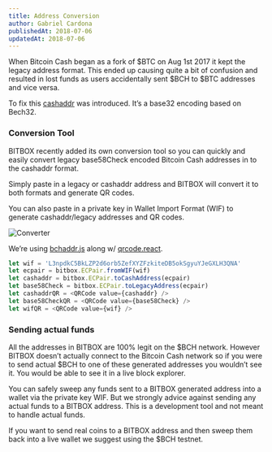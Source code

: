 ```yaml
---
title: Address Conversion
author: Gabriel Cardona
publishedAt: 2018-07-06
updatedAt: 2018-07-06
---
```


When Bitcoin Cash began as a fork of $BTC on Aug 1st 2017 it kept the legacy address format. This ended up causing quite a bit of confusion and resulted in lost funds as users accidentally sent $BCH to \$BTC addresses and vice versa.

To fix this [cashaddr](https://github.com/bitcoincashorg/spec/blob/master/cashaddr.md) was introduced. It’s a base32 encoding based on Bech32.

### Conversion Tool

BITBOX recently added its own conversion tool so you can quickly and easily convert legacy base58Check encoded Bitcoin Cash addresses in to the cashaddr format.

Simply paste in a legacy or cashaddr address and BITBOX will convert it to both formats and generate QR codes.

You can also paste in a private key in Wallet Import Format (WIF) to generate cashaddr/legacy addresses and QR codes.

![Converter](https://bigearth.github.io/bitblog/assets/converter.png)

We’re using [bchaddr.js](https://github.com/bitcoincashjs/bchaddrjs) along w/ [qrcode.react](https://github.com/zpao/qrcode.react).

```javascript
let wif = 'L3npdkC5BkLZP2d6orb5ZefXYZFzkiteDB5okSgyuYJeGXLH3QNA'
let ecpair = bitbox.ECPair.fromWIF(wif)
let cashaddr = bitbox.ECPair.toCashAddress(ecpair)
let base58Check = bitbox.ECPair.toLegacyAddress(ecpair)
let cashaddrQR = <QRCode value={cashaddr} />
let base58CheckQR = <QRCode value={base58Check} />
let wifQR = <QRCode value={wif} />
```

### Sending actual funds

All the addresses in BITBOX are 100% legit on the $BCH network. However BITBOX doesn’t actually connect to the Bitcoin Cash network so if you were to send actual $BCH to one of these generated addresses you wouldn’t see it. You would be able to see it in a live block explorer.

You can safely sweep any funds sent to a BITBOX generated address into a wallet via the private key WIF. But we strongly advice against sending any actual funds to a BITBOX address. This is a development tool and not meant to handle actual funds.

If you want to send real coins to a BITBOX address and then sweep them back into a live wallet we suggest using the \$BCH testnet.
